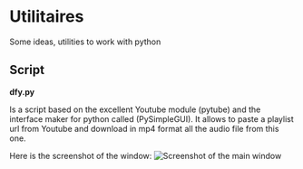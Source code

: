 # Utilitaires
Some ideas, utilities to work with python

## Script

**dfy.py**

Is a script based on the excellent Youtube module (pytube) and the interface maker for python called (PySimpleGUI).  It allows to paste a playlist url from Youtube and download in mp4 format all the audio file from this one.

Here is the screenshot of the window:
![Screenshot of the main window](https://myoctocat.com/assets/images/base-octocat.svg)


